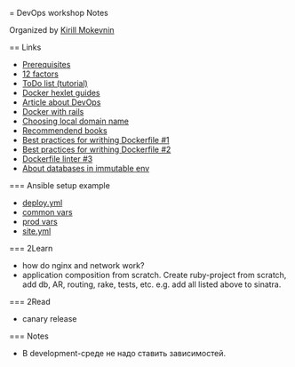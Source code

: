 = DevOps workshop Notes

Organized by [Kirill Mokevnin](https://github.com/mokevnin)

== Links
- [Prerequisites](https://gist.github.com/mokevnin/d1a941b0a835469b9064ba24d514ffa5)
- [12 factors](https://12factor.net/)
- [ToDo list (tutorial)](https://gist.github.com/mokevnin/02f84fa9d35aad2c8277b3dede147155)
- [Docker hexlet guides](https://guides.hexlet.io/docker/)
- [Article about DevOps](https://habr.com/company/jugru/blog/421757/)
- [Docker with rails](https://docs.docker.com/compose/rails/)
- [Choosing local domain name](https://www.pluralsight.com/blog/software-development/choose-internal-top-level-domain-name)
- [Recommendend books](https://ru.hexlet.io/pages/recommended-books)
- [Best practices for writhing Dockerfile #1](https://docs.docker.com/develop/develop-images/dockerfile_best-practices/)
- [Best practices for writhing Dockerfile #2](https://cloud.google.com/solutions/best-practices-for-building-containers)
- [Dockerfile linter #3](https://github.com/hadolint/hadolint)
- [About databases in immutable env](https://www.youtube.com/watch?v=TWkkshKU6nQ&t=11400s)


=== Ansible setup example
- [deploy.yml](https://github.com/hexlet-basics/hexlet_basics/blob/4082255a835972f9fa4c90b062b1696d89833df8/ansible/deploy.yml)
- [common vars](https://github.com/hexlet-basics/hexlet_basics/blob/4082255a835972f9fa4c90b062b1696d89833df8/ansible/group_vars/all.yml)
- [prod vars](https://github.com/hexlet-basics/hexlet_basics/blob/4082255a835972f9fa4c90b062b1696d89833df8/ansible/production/group_vars/all/vars.yml)
- [site.yml](https://github.com/hexlet-basics/hexlet_basics/blob/4082255a835972f9fa4c90b062b1696d89833df8/ansible/site.yml)

=== 2Learn
- how do nginx and network work?
- application composition from scratch. Create ruby-project from scratch, add db, AR, routing, rake, tests, etc. e.g. add all listed above to sinatra.

=== 2Read
- canary release

=== Notes
- В development-среде не надо ставить зависимостей.